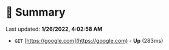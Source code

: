 # 📖 Summary
Last updated: **1/26/2022, 4:02:58 AM**

- `GET` [https://google.com](https://google.com) - **Up** (283ms)
